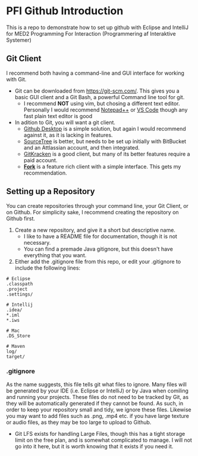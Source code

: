 # PFI Github Introduction
This is a repo to demonstrate how to set up github with Eclipse and IntelliJ for MED2 Programming For Interaction (Programmering af Interaktive Systemer)

## Git Client
I recommend both having a command-line and GUI interface for working with Git.
* Git can be downloaded from https://git-scm.com/. This gives you a basic GUI client and a Git Bash, a powerful Command line tool for git.
    * I recommend **NOT** using vim, but chosing a different text editor. Personally I would recommend [Notepad++](https://notepad-plus-plus.org/) or [VS Code](https://code.visualstudio.com/) though any fast plain text editor is good
* In adition to Git, you will want a git client. 
    * [Github Desktop](https://desktop.github.com/) is a simple solution, but again I would recommend against it, as it is lacking in features. 
    * [SourceTree](https://www.sourcetreeapp.com/) is better, but needs to be set up initially with BitBucket and an Attlassian account, and then integrated.
    * [GitKracken](https://www.gitkraken.com/) is a good client, but many of its better features require a paid account.
    * [**Fork**](https://git-fork.com/) is a feature rich client with a simple interface. This gets my recommendation.
    
## Setting up a Repository
You can create repositories through your command line, your Git Client, or on Github. For simplicity sake, I recommend creating the repository on Github first.

1. Create a new repository, and give it a short but descriptive name.
    * I like to have a README file for documentation, though it is not necessary.
    * You can find a premade Java gitignore, but this doesn't have everything that you want.
2. Either add the .gitignore file from this repo, or edit your .gitignore to include the following lines:
```
# Eclipse
.classpath
.project
.settings/

# Intellij
.idea/
*.iml
*.iws

# Mac
.DS_Store

# Maven
log/
target/
```

### .gitignore
As the name suggests, this file tells git what files to ignore.
Many files will be generated by your IDE (i.e. Eclipse or IntelliJ) or by Java when comiling and running your projects. 
These files do not need to be tracked by Git, as they will be automatically generated if they cannot be found.
As such, in order to keep your repository small and tidy, we ignore these files.
Likewise you may want to add files such as .png, .mp4 etc. if you have large texture or audio files, as they may be too large to upload to Github. 
* Git LFS exists for handling Large Files, though this has a tight storage limit on the free plan, and is somewhat complicated to manage. I will not go into it here, but it is worth knowing that it exists if you need it.

